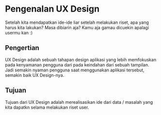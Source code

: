 # Pengenalan UX Design

Setelah kita mendapatkan ide-ide liar setelah melakukan riset, apa yang harus kita lakukan? Masa dibiarin aja? Kamu aja gamau dicuekin apalagi usermu kan :)

## Pengertian

UX Design adalah sebuah tahapan design aplikasi yang lebih memfokuskan pada kenyamanan pengguna dari pada keindahan dari sebuah tampilan. Jadi semakin nyaman pengguna saat menggunakan aplikasi tersebut, semakin baik UX Design-nya.

## Tujuan

Tujuan dari UX Design adalah merealisasikan ide dari data / masalah yang kita dapatkn selama melakukan riset user.
